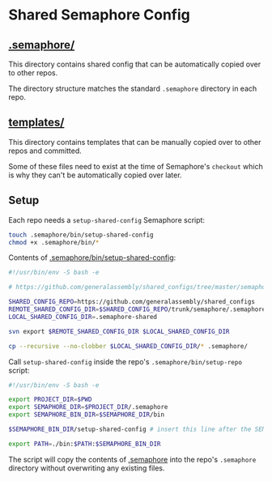 # Shared Semaphore Config

## [.semaphore/](https://github.com/generalassembly/shared_configs/tree/master/semaphore/.semaphore)

This directory contains shared config that can be automatically copied over to other repos.

The directory structure matches the standard `.semaphore` directory in each repo.

## [templates/](https://github.com/generalassembly/shared_configs/tree/master/semaphore/templates)

This directory contains templates that can be manually copied over to other repos and committed.

Some of these files need to exist at the time of Semaphore's `checkout` which is why they can't be automatically copied
over later.

## Setup

Each repo needs a `setup-shared-config` Semaphore script:

``` bash
touch .semaphore/bin/setup-shared-config
chmod +x .semaphore/bin/*
```

Contents of [.semaphore/bin/setup-shared-config](https://github.com/generalassembly/shared_configs/tree/master/semaphore/templates/bin/setup-shared-config):

``` bash
#!/usr/bin/env -S bash -e

# https://github.com/generalassembly/shared_configs/tree/master/semaphore

SHARED_CONFIG_REPO=https://github.com/generalassembly/shared_configs
REMOTE_SHARED_CONFIG_DIR=$SHARED_CONFIG_REPO/trunk/semaphore/.semaphore
LOCAL_SHARED_CONFIG_DIR=.semaphore-shared

svn export $REMOTE_SHARED_CONFIG_DIR $LOCAL_SHARED_CONFIG_DIR

cp --recursive --no-clobber $LOCAL_SHARED_CONFIG_DIR/* .semaphore/

```

Call `setup-shared-config` inside the repo's `.semaphore/bin/setup-repo` script:

``` bash
#!/usr/bin/env -S bash -e

export PROJECT_DIR=$PWD
export SEMAPHORE_DIR=$PROJECT_DIR/.semaphore
export SEMAPHORE_BIN_DIR=$SEMAPHORE_DIR/bin

$SEMAPHORE_BIN_DIR/setup-shared-config # insert this line after the SEMAPHORE_BIN_DIR export above

export PATH=./bin:$PATH:$SEMAPHORE_BIN_DIR
```

The script will copy the contents of [.semaphore](https://github.com/generalassembly/shared_configs/tree/master/semaphore/.semaphore)
into the repo's `.semaphore` directory without overwriting any existing files.
